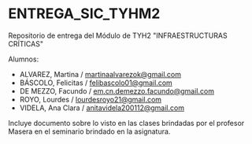 # ENTREGA_SIC_TYHM2
Repositorio de entrega del Módulo de TYH2 "INFRAESTRUCTURAS CRÍTICAS"

Alumnos:

* ALVAREZ, Martina / martinaalvarezok@gmail.com
* BÁSCOLO, Felicitas / felibascolo01@gmail.com
* DE MEZZO, Facundo / em.cn.demezzo.facundo@gmail.com
* ROYO, Lourdes / lourdesroyo21@gmail.com
* VIDELA, Ana Clara / anitavidela200112@gmail.com

Incluye documento sobre lo visto en las clases brindadas por el profesor Masera en el seminario brindado en la asignatura. 
